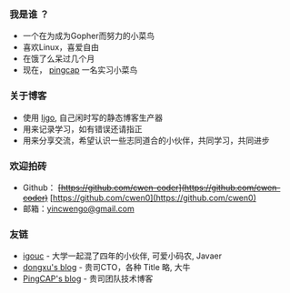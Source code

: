 ### 我是谁 ？

* 一个在为成为Gopher而努力的小菜鸟
* 喜欢Linux，喜爱自由
* 在饿了么呆过几个月
* 现在， [pingcap](http://pingcap.com) 一名实习小菜鸟

### 关于博客

* 使用 [ljgo](https://github.com/cwen-coder/ljgo), 自己闲时写的静态博客生产器
* 用来记录学习，如有错误还请指正
* 用来分享交流，希望认识一些志同道合的小伙伴，共同学习，共同进步

### 欢迎拍砖

* Github： ~~[https://github.com/cwen-coder](https://github.com/cwen-coder)~~  [https://github.com/cwen0](https://github.com/cwen0)
* 邮箱：[yincwengo@gmail.com](mailto:yincwengo@gmail.com)

### 友链

* [igouc](http://www.igouc.com) - 大学一起混了四年的小伙伴, 可爱小码农, Javaer
* [dongxu's blog](http://0xffff.me) - 贵司CTO，各种 Title 略, 大牛
* [PingCAP's blog](http://pingcap.com/bloglist.html) - 贵司团队技术博客
